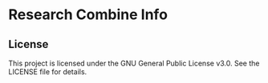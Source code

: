 # Research Combine Info


## License

This project is licensed under the GNU General Public License v3.0. See the LICENSE file for details.
